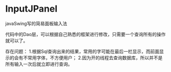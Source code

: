 # InputJPanel
javaSwing写的简易面板输入法

代码中的Dao层，可以根据自己熟悉的框架进行修改，只需要一个查询所有的操作就可以了。


存在问题：
1.根据Sql查询出来的结果，常用的字可能在最后一栏显示，而前面显示的会有不常用字体，不方便用户；
2.因为开的线程去查询数据库，所以并不是所有输入一次后就立即进行查询。
